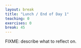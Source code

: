 ```yaml
---
layout: break
title: "Lunch / End of Day 1"
teaching: 0
exercises: 0
break: 45
---
```

FIXME: describe what to reflect on.
